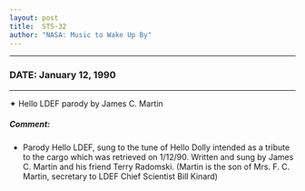 ```yaml
---
layout: post
title:  STS-32
author: "NASA: Music to Wake Up By"
---
```


----
### DATE: January 12, 1990
----
✦ Hello LDEF parody by James C. Martin

##### Comment:
* Parody Hello LDEF, sung to the tune of Hello Dolly intended as a tribute to the cargo which was retrieved on 1/12/90. Written and sung by James C. Martin and his friend Terry Radomski. (Martin is the son of Mrs. F. C. Martin, secretary to LDEF Chief Scientist Bill Kinard)
